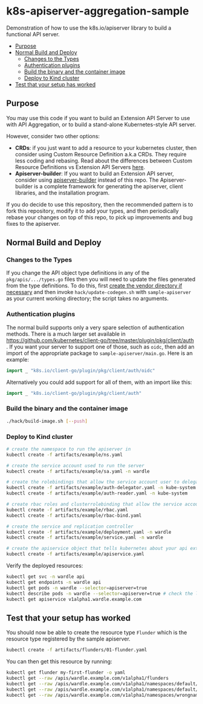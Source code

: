# k8s-apiserver-aggregation-sample

Demonstration of how to use the k8s.io/apiserver library to build a functional API server.

- [Purpose](#purpose)
- [Normal Build and Deploy](#normal-build-and-deploy)
  - [Changes to the Types](#changes-to-the-types)
  - [Authentication plugins](#authentication-plugins)
  - [Build the binary and the container image](#build-the-binary-and-the-container-image)
  - [Deploy to Kind cluster](#deploy-to-kind-cluster)
- [Test that your setup has worked](#test-that-your-setup-has-worked)

## Purpose

You may use this code if you want to build an Extension API Server to use with API Aggregation, or to build a stand-alone Kubernetes-style API server.

However, consider two other options:
  * **CRDs**:  if you just want to add a resource to your kubernetes cluster, then consider using Custom Resource Definition a.k.a CRDs.  They require less coding and rebasing.  Read about the differences between Custom Resource Definitions vs Extension API Servers [here](https://kubernetes.io/docs/concepts/api-extension/custom-resources).
  * **Apiserver-builder**: If you want to build an Extension API server, consider using [apiserver-builder](https://github.com/kubernetes-incubator/apiserver-builder) instead of this repo.  The Apiserver-builder is a complete framework for generating the apiserver, client libraries, and the installation program.

If you do decide to use this repository, then the recommended pattern is to fork this repository, modify it to add your types, and then periodically rebase your changes on top of this repo, to pick up improvements and bug fixes to the apiserver.

## Normal Build and Deploy

### Changes to the Types

If you change the API object type definitions in any of the
`pkg/apis/.../types.go` files then you will need to update the files
generated from the type definitions.  To do this, first
[create the vendor directory if necessary](#when-using-go-111-modules)
and then invoke `hack/update-codegen.sh` with `sample-apiserver` as
your current working directory; the script takes no arguments.

### Authentication plugins

The normal build supports only a very spare selection of
authentication methods.  There is a much larger set available in
https://github.com/kubernetes/client-go/tree/master/plugin/pkg/client/auth
.  If you want your server to support one of those, such as `oidc`,
then add an import of the appropriate package to
`sample-apiserver/main.go`.  Here is an example:

``` go
import _ "k8s.io/client-go/plugin/pkg/client/auth/oidc"
```

Alternatively you could add support for all of them, with an import
like this:

``` go
import _ "k8s.io/client-go/plugin/pkg/client/auth"
```

### Build the binary and the container image
```sh
./hack/build-image.sh [--push]
```

### Deploy to Kind cluster

```sh
# create the namespace to run the apiserver in
kubectl create -f artifacts/example/ns.yaml

# create the service account used to run the server
kubectl create -f artifacts/example/sa.yaml -n wardle

# create the rolebindings that allow the service account user to delegate authz back to the kubernetes master for incoming requests to the apiserver
kubectl create -f artifacts/example/auth-delegator.yaml -n kube-system
kubectl create -f artifacts/example/auth-reader.yaml -n kube-system

# create rbac roles and clusterrolebinding that allow the service account user to use admission webhooks
kubectl create -f artifacts/example/rbac.yaml
kubectl create -f artifacts/example/rbac-bind.yaml

# create the service and replication controller
kubectl create -f artifacts/example/deployment.yaml -n wardle
kubectl create -f artifacts/example/service.yaml -n wardle

# create the apiservice object that tells kubernetes about your api extension and where in the cluster the server is located
kubectl create -f artifacts/example/apiservice.yaml
```

Verify the deployed resources:
```sh
kubectl get svc -n wardle api
kubectl get endpoints -n wardle api
kubectl get pods -n wardle --selector=apiserver=true
kubectl describe pods -n wardle --selector=apiserver=true # check the logs
kubectl get apiservice v1alpha1.wardle.example.com
```

## Test that your setup has worked

You should now be able to create the resource type ```Flunder``` which is the resource type registered by the sample apiserver.
```sh
kubectl create -f artifacts/flunders/01-flunder.yaml
```

You can then get this resource by running:
```sh
kubectl get flunder my-first-flunder -o yaml
kubectl get --raw /apis/wardle.example.com/v1alpha1/flunders
kubectl get --raw /apis/wardle.example.com/v1alpha1/namespaces/default/flunders
kubectl get --raw /apis/wardle.example.com/v1alpha1/namespaces/default/flunders/my-first-flunder
kubectl get --raw /apis/wardle.example.com/v1alpha1/namespaces/wrongnamespace/flunders
```
